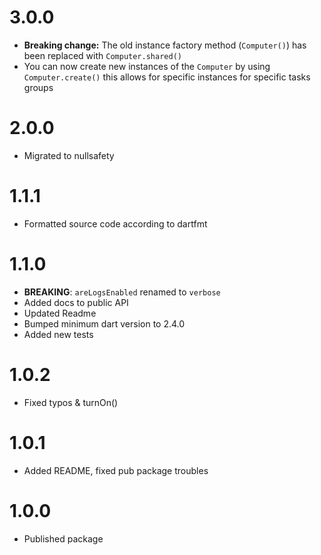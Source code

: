 # 3.0.0

- **Breaking change:** The old instance factory method (`Computer()`) has been replaced with `Computer.shared()`
- You can now create new instances of the `Computer` by using `Computer.create()` this allows for specific instances for specific tasks groups

# 2.0.0

- Migrated to nullsafety

# 1.1.1

- Formatted source code according to dartfmt

# 1.1.0

- **BREAKING**: `areLogsEnabled` renamed to `verbose`
- Added docs to public API
- Updated Readme
- Bumped minimum dart version to 2.4.0
- Added new tests

# 1.0.2

- Fixed typos & turnOn()

# 1.0.1

- Added README, fixed pub package troubles

# 1.0.0

- Published package
